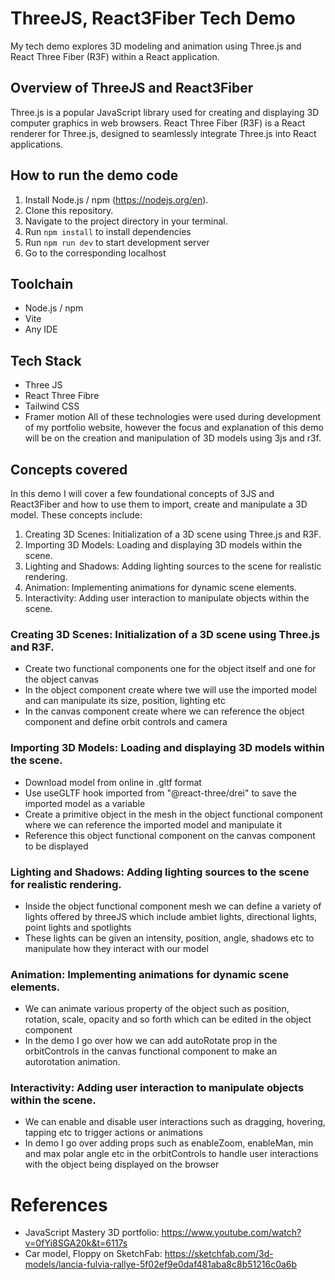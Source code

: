 # ThreeJS, React3Fiber Tech Demo

My tech demo explores 3D modeling and animation using Three.js and React Three Fiber (R3F) within a React application.

## Overview of ThreeJS and React3Fiber

Three.js is a popular JavaScript library used for creating and displaying 3D computer graphics in web browsers.
React Three Fiber (R3F) is a React renderer for Three.js, designed to seamlessly integrate Three.js into React applications.

## How to run the demo code

1. Install Node.js / npm (https://nodejs.org/en).
2. Clone this repository.
3. Navigate to the project directory in your terminal.
4. Run `npm install` to install dependencies
5. Run `npm run dev` to start development server
6. Go to the corresponding localhost

## Toolchain

- Node.js / npm
- Vite
- Any IDE

## Tech Stack

- Three JS
- React Three Fibre
- Tailwind CSS
- Framer motion
  All of these technologies were used during development of my portfolio website, however the focus and explanation of this demo will be on the creation and manipulation of 3D models using 3js and r3f.

## Concepts covered

In this demo I will cover a few foundational concepts of 3JS and React3Fiber and how to use them to import, create and manipulate a 3D model. These concepts include:

1. Creating 3D Scenes: Initialization of a 3D scene using Three.js and R3F.
2. Importing 3D Models: Loading and displaying 3D models within the scene.
3. Lighting and Shadows: Adding lighting sources to the scene for realistic rendering.
4. Animation: Implementing animations for dynamic scene elements.
5. Interactivity: Adding user interaction to manipulate objects within the scene.

### Creating 3D Scenes: Initialization of a 3D scene using Three.js and R3F.

- Create two functional components one for the object itself and one for the object canvas
- In the object component create <mesh> where twe will use the imported model and can manipulate its size, position, lighting etc
- In the canvas component create <Canvas> where we can reference the object component and define orbit controls and camera

### Importing 3D Models: Loading and displaying 3D models within the scene.

- Download model from online in .gltf format
- Use useGLTF hook imported from "@react-three/drei" to save the imported model as a variable
- Create a primitive object in the mesh in the object functional component where we can reference the imported model and manipulate it
- Reference this object functional component on the canvas component to be displayed

### Lighting and Shadows: Adding lighting sources to the scene for realistic rendering.

- Inside the object functional component mesh we can define a variety of lights offered by threeJS which include ambiet lights, directional lights, point lights and spotlights
- These lights can be given an intensity, position, angle, shadows etc to manipulate how they interact with our model

### Animation: Implementing animations for dynamic scene elements.

- We can animate various property of the object such as position, rotation, scale, opacity and so forth which can be edited in the object component
- In the demo I go over how we can add autoRotate prop in the orbitControls in the canvas functional component to make an autorotation animation.

### Interactivity: Adding user interaction to manipulate objects within the scene.

- We can enable and disable user interactions such as dragging, hovering, tapping etc to trigger actions or animations
- In demo I go over adding props such as enableZoom, enableMan, min and max polar angle etc in the orbitControls to handle user interactions with the object being displayed on the browser

# References

- JavaScript Mastery 3D portfolio: https://www.youtube.com/watch?v=0fYi8SGA20k&t=6117s
- Car model, Floppy on SketchFab: https://sketchfab.com/3d-models/lancia-fulvia-rallye-5f02ef9e0daf481aba8c8b51216c0a6b

